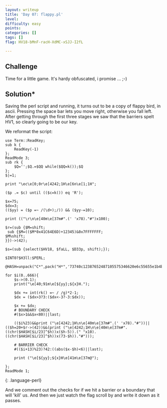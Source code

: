 ```yaml
---
layout: writeup
title: 'Day 07: flappy.pl'
level:
difficulty: easy
points:
categories: []
tags: []
flag: HV18-bMnF-racH-XdMC-xSJJ-I2fL

---
```


## Challenge
Time for a little game. It's hardy obfuscated, i promise ... ;-)

## Solution*
Saving the perl script and running, it turns out to be a copy of flappy
bird,
in ascii. Pressing the space bar lets you move right, otherwise you fall
left.
After getting through the first three stages we saw that the barriers
spelt
HV1, so clearly going to be our key.

We reformat the script:

    use Term::ReadKey;
    sub k {
    	ReadKey(-1)
    };
    ReadMode 3;
    sub rk {
    	$Q='';$Q.=$QQ while($QQ=k());$Q
    };
    $|=1;

    print "\ec\e[0;0r\e[4242;1H\e[6n\e[1;1H";

    ($p .= $c) until (($c=k()) eq 'R');

    $x=75;
    $dx=3;
    (($yy) = ($p =~ /(\d+);/)) && ($yy-=10);

    print (("\r\n\e[40m\e[37m#".(' 'x78)."#")x100);

    $r=(sub {$M=shift;
     sub {$M=(($M*0x41C64E6D)+12345)&0x7FFFFFFF;
    $M%shift;
    }})->(42);

    $s=(sub {select($HV18, $faLL, $D33p, shift);});

    $INT0?$H3ll:$PERL;

    @HASH=unpack("C*",pack("H*",'73740c12387652487105575346620e6c55655e1b4b6b6f541a6b2d7275'));

    for $i(0..666){
    	$s->(0.1);
    	print("\e[40;91m\e[${yy};${x}H.");

    	$dx += int(rk() =~ / /g)*2-1;
    	$dx = ($dx>3?3:($dx<-3?-3:$dx));

    	$x += $dx;
    	# BOUNDARY CHECK
    	#($x>1&&$x<80)||last;

    	(($i%23)&&print ("\e[4242;1H\n\e[40m\e[37m#".(' 'x78)."#"))||(($h=20+$r->(42))&&(print ("\e[4242;1H\n\e[40m\e[37m#".((chr($HASH[$i/23]^$h))x($h-5)).(" "x10).((chr($HASH[$i/23]^$h))x(73-$h))."#")));

    	# BARRIER CHECK
    	#(($i+13)%23)?42:((abs($x-$h)<6)||last);

    	print ("\e[${yy};${x}H\e[41m\e[37m@");

    };
    ReadMode 1;
{: .language-perl}

And we comment out the checks for if we hit a barrier or a boundary that
will 'kill' us. And then we just watch the flag scroll by and write it
down as it passes.

